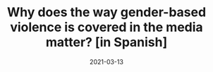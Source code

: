 ---
title: "Why does the way gender-based violence is covered in
the media matter? [in Spanish]"
date: 2021-03-13
publishDate: 2021-03-13
authors: ["María Celeste Wagner"]
publication_types: ["0"]
image:
  preview_only: true
publication: "*Abro Hilo*"
links:
- name: "URL"
  url: "https://abrohilo.org/violencia-genero-medios/"
---